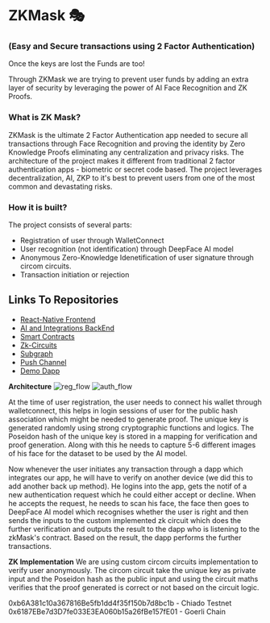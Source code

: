 # ZKMask 🎭
### (Easy and Secure transactions using 2 Factor Authentication)

Once the keys are lost the Funds are too! 

Through ZKMask we are trying to prevent user funds by adding an extra layer of security by leveraging the power of AI Face Recognition and ZK Proofs.

### What is ZK Mask?
ZKMask is the ultimate 2 Factor Authentication app needed to secure all transactions through Face Recognition and proving the identity by Zero Knowledge Proofs eliminating any centralization and privacy risks. The architecture of the project makes it different from traditional 2 factor authentication apps - biometric or secret code based. The project leverages decentralization, AI, ZKP to it's best to prevent users from one of the most common and devastating risks. 

### How it is built?
The project consists of several parts:
- Registration of user through WalletConnect
- User recognition (not identification) through DeepFace AI model
- Anonymous Zero-Knowledge Idenetification of user signature through circom circuits.
- Transaction initiation or rejection

## Links To Repositories
- [React-Native Frontend](https://github.com/zkMask/mobile-frontend)
- [AI and Integrations BackEnd](https://github.com/zkMask/backend)
- [Smart Contracts](https://github.com/zkMask/contracts)
- [Zk-Circuits](https://github.com/zkMask/zkMask-circuits)
- [Subgraph](https://github.com/zkMask/zkMask-subgraph)
- [Push Channel](https://github.com/zkMask/zkMask-pushNotif)
- [Demo Dapp](https://github.com/zkMask/TestingDapp)

**Architecture**
![reg_flow](https://github.com/zkMask/.github/assets/76250660/9462e666-f75e-494a-96ae-a254fda33a32)
![auth_flow](https://github.com/zkMask/.github/assets/76250660/40fa5ffd-899e-4e2c-b068-b2cd733a0363)

At the time of user registration, the user needs to connect his wallet through walletconnect, this helps in login sessions of user for the public hash association which might be needed to generate proof. The unique key is generated randomly using strong cryptographic functions and logics. The Poseidon hash of the unique key is stored in a mapping for verification and proof generation. Along with this he needs to capture 5-6 different images of his face for the dataset to be used by the AI model.<br>

Now whenever the user initiates any transaction through a dapp which integrates our app, he will have to verify on another device (we did this to add another back up method). He logins into the app, gets the notif of a new authentication request which he could either accept or decline. When he accepts the request, he needs to scan his face, the face then goes to DeepFace AI model which recognises whether the user is right and then sends the inputs to the custom implemented zk circuit which does the further verification and outputs the result to the dapp who is listening to the zkMask's contract. Based on the result, the dapp performs the further transactions.

**ZK Implementation**
We are using custom circom circuits implementation to verify user anonymously. The circom circuit take the unique key as private input and the Poseidon hash as the public input and using the circuit maths verifies that the proof generated is correct or not based on the circuit logic. 
 
0xb6A381c10a367816Be5fb1dd4f35f150b7d8bc1b - Chiado Testnet
0x6187EBe7d3D7fe033E3EA060b15a26fBe157fE01 - Goerli Chain


